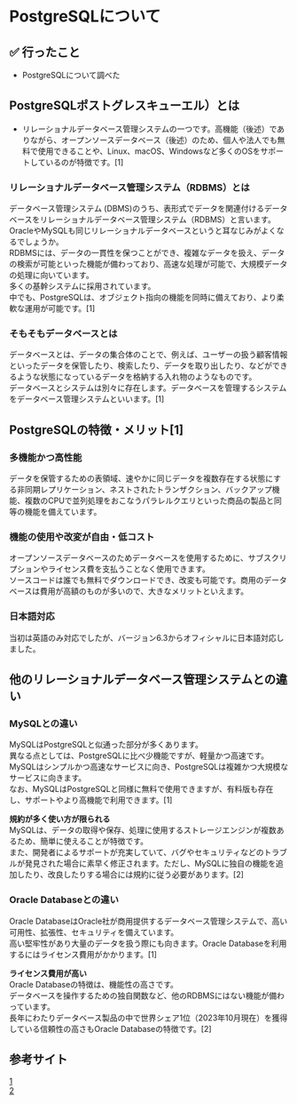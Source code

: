 # PostgreSQLについて

## ✅ 行ったこと

- PostgreSQLについて調べた

## PostgreSQLポストグレスキューエル）とは

- リレーショナルデータベース管理システムの一つです。高機能（後述）でありながら、オープンソースデータベース（後述）のため、個人や法人でも無料で使用できることや、Linux、macOS、Windowsなど多くのOSをサポートしているのが特徴です。[1]

### リレーショナルデータベース管理システム（RDBMS）とは

データベース管理システム (DBMS)のうち、表形式でデータを関連付けるデータベースをリレーショナルデータベース管理システム（RDBMS）と言います。<br>
OracleやMySQLも同じリレーショナルデータベースというと耳なじみがよくなるでしょうか。<br>
RDBMSには、データの一貫性を保つことができ、複雑なデータを扱え、データの検索が可能といった機能が備わっており、高速な処理が可能で、大規模データの処理に向いています。<br>
多くの基幹システムに採用されています。<br>
中でも、PostgreSQLは、オブジェクト指向の機能を同時に備えており、より柔軟な運用が可能です。[1]

### そもそもデータベースとは

データベースとは、データの集合体のことで、例えば、ユーザーの扱う顧客情報といったデータを保管したり、検索したり、データを取り出したり、などができるような状態になっているデータを格納する入れ物のようなものです。<br>
データベースとシステムは別々に存在します。データベースを管理するシステムをデータベース管理システムといいます。[1]
<br>

## PostgreSQLの特徴・メリット[1]

### 多機能かつ高性能

データを保管するための表領域、速やかに同じデータを複数存在する状態にする非同期レプリケーション、ネストされたトランザクション、バックアップ機能、複数のCPUで並列処理をおこなうパラレルクエリといった商品の製品と同等の機能を備えています。

### 機能の使用や改変が自由・低コスト

オープンソースデータベースのためデータベースを使用するために、サブスクリプションやライセンス費を支払うことなく使用できます。<br>
ソースコードは誰でも無料でダウンロードでき、改変も可能です。商用のデータベースは費用が高額のものが多いので、大きなメリットといえます。

### 日本語対応

当初は英語のみ対応でしたが、バージョン6.3からオフィシャルに日本語対応しました。
<br>

## 他のリレーショナルデータベース管理システムとの違い

### MySQLとの違い

MySQLはPostgreSQLと似通った部分が多くあります。<br>
異なる点としては、PostgreSQLに比べ少機能ですが、軽量かつ高速です。<br>
MySQLはシンプルかつ高速なサービスに向き、PostgreSQLは複雑かつ大規模なサービスに向きます。<br>
なお、MySQLはPostgreSQLと同様に無料で使用できますが、有料版も存在し、サポートやより高機能で利用できます。[1]

**規約が多く使い方が限られる**<br>
MySQLは、データの取得や保存、処理に使用するストレージエンジンが複数あるため、簡単に使えることが特徴です。<br>
また、開発者によるサポートが充実していて、バグやセキュリティなどのトラブルが発見された場合に素早く修正されます。ただし、MySQLに独自の機能を追加したり、改良したりする場合には規約に従う必要があります。[2]

### Oracle Databaseとの違い

Oracle DatabaseはOracle社が商用提供するデータベース管理システムで、高い可用性、拡張性、セキュリティを備えています。<br>
高い堅牢性があり大量のデータを扱う際にも向きます。Oracle Databaseを利用するにはライセンス費用がかかります。[1]

**ライセンス費用が高い**<br>
Oracle Databaseの特徴は、機能性の高さです。<br>
データベースを操作するための独自関数など、他のRDBMSにはない機能が備わっています。<br>
長年にわたりデータベース製品の中で世界シェア1位（2023年10月現在）を獲得している信頼性の高さもOracle Databaseの特徴です。[2]



## 参考サイト
[1](https://tech-reach.jp/column/3461/)<br>
[2](https://udemy.benesse.co.jp/development/postgresql.html)